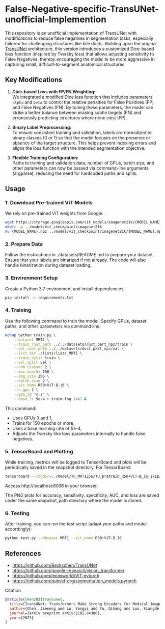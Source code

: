 # False-Negative-specific-TransUNet-unofficial-Implemention

This repository is an unofficial implementation of TransUNet with modifications to reduce false negatives in segmentation tasks, especially tailored for challenging structures like bile ducts. Building upon the original [TransUNet](https://arxiv.org/pdf/2102.04306.pdf) architecture, this version introduces a customized Dice-based loss function (inspired by Tversky loss) that allows adjusting sensitivity to False Negatives, thereby encouraging the model to be more aggressive in capturing small, difficult-to-segment anatomical structures.

## Key Modifications

1. **Dice-based Loss with FP/FN Weighting:**  
   We integrated a modified Dice loss function that includes parameters `alpha` and `beta` to control the relative penalties for False Positives (FP) and False Negatives (FN). By tuning these parameters, the model can strike a better balance between missing subtle targets (FN) and erroneously predicting structures where none exist (FP).

2. **Binary Label Preprocessing:**  
   To ensure consistent training and validation, labels are normalized to binary classes (0 or 1) so that the model focuses on the presence or absence of the target structure. This helps prevent indexing errors and aligns the loss function with the intended segmentation objective.

3. **Flexible Training Configuration:**  
   Paths to training and validation data, number of GPUs, batch size, and other parameters can now be passed via command-line arguments (argparse), reducing the need for hardcoded paths and splits.

## Usage

### 1. Download Pre-trained ViT Models
We rely on pre-trained ViT weights from Google:
```bash
wget https://storage.googleapis.com/vit_models/imagenet21k/{MODEL_NAME}.npz
mkdir -p ../model/vit_checkpoint/imagenet21k
mv {MODEL_NAME}.npz ../model/vit_checkpoint/imagenet21k/{MODEL_NAME}.npz
```

### 2. Prepare Data
Follow the instructions in ./datasets/README.md to prepare your dataset. Ensure that your labels are binarized if not already. The code will also handle binarization during dataset loading.

### 3. Environment Setup

Create a Python 3.7 environment and install dependencies:

```bash
pip install -r requirements.txt
```

### 4. Training
Use the following command to train the model. Specify GPUs, dataset paths, and other parameters via command line:

```bash
nohup python train.py \
    --dataset MRT1 \
    --train_root_path ../../datasets/duct_part_npz/train \
    --val_root_path ../../datasets/duct_part_npz/val \
    --list_dir ./lists/lists_MRT1 \
    --train_split train \
    --val_split val \
    --num_classes 2 \
    --max_epochs 150 \
    --img_size 256 \
    --batch_size 2 \
    --vit_name R50+ViT-B_16 \
    --n_gpu 2 \
    --gpu_id "0,1" \
    --base_lr 5e-4 > train.log 2>&1 &
```


This command:
- Uses GPUs 0 and 1,
- Trains for 150 epochs or more,
- Uses a base learning rate of 5e-4,
- Adjusts the Tversky-like loss parameters internally to handle false negatives.


### 5. TensorBoard and Plotting
While training, metrics will be logged to TensorBoard and plots will be periodically saved in the snapshot directory. For TensorBoard:

```bash
tensorboard --logdir=../model/TU_MRT1256/TU_pretrain_R50+ViT-B_16_skip3_.../log --port=6006
```
Access http://localhost:6006 in your browser.

The PNG plots for accuracy, sensitivity, specificity, AUC, and loss are saved under the same snapshot_path directory where the model is stored.

### 6. Testing
After training, you can run the test script (adapt your paths and model accordingly):

```bash
python test.py --dataset MRT1 --vit_name R50+ViT-B_16
```


## References

- https://github.com/Beckschen/TransUNet
- https://github.com/google-research/vision_transformer
- https://github.com/jeonsworld/ViT-pytorch
- https://github.com/qubvel-org/segmentation_models.pytorch

Citation

```bibtex
@article{chen2021transunet,
  title={TransUNet: Transformers Make Strong Encoders for Medical Image Segmentation},
  author={Chen, Jieneng and Lu, Yongyi and Yu, Qihang and Luo, Xiangde and Adeli, Ehsan and Wang, Yan and Lu, Le and Yuille, Alan L. and Zhou, Yuyin},
  journal={arXiv preprint arXiv:2102.04306},
  year={2021}
}
```

